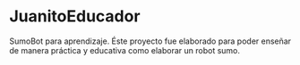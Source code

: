 # JuanitoEducador
SumoBot para aprendizaje. Éste proyecto fue elaborado para poder enseñar de manera práctica y educativa como elaborar un robot sumo.
